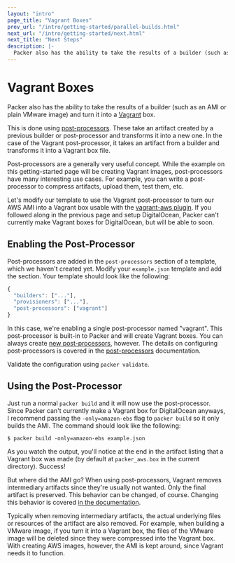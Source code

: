 ```yaml
---
layout: "intro"
page_title: "Vagrant Boxes"
prev_url: "/intro/getting-started/parallel-builds.html"
next_url: "/intro/getting-started/next.html"
next_title: "Next Steps"
description: |-
  Packer also has the ability to take the results of a builder (such as an AMI or plain VMware image) and turn it into a Vagrant box.
---
```


# Vagrant Boxes

Packer also has the ability to take the results of a builder (such as
an AMI or plain VMware image) and turn it into a [Vagrant](http://www.vagrantup.com)
box.

This is done using [post-processors](/docs/templates/post-processors.html).
These take an artifact created by a previous builder or post-processor and
transforms it into a new one. In the case of the Vagrant post-processor, it
takes an artifact from a builder and transforms it into a Vagrant box file.

Post-processors are a generally very useful concept. While the example on
this getting-started page will be creating Vagrant images, post-processors
have many interesting use cases. For example, you can write a post-processor
to compress artifacts, upload them, test them, etc.

Let's modify our template to use the Vagrant post-processor to turn our
AWS AMI into a Vagrant box usable with the [vagrant-aws plugin](https://github.com/mitchellh/vagrant-aws). If you followed along in the previous page and setup DigitalOcean,
Packer can't currently make Vagrant boxes for DigitalOcean, but will be able
to soon.

## Enabling the Post-Processor

Post-processors are added in the `post-processors` section of a template, which
we haven't created yet. Modify your `example.json` template and add the section.
Your template should look like the following:

```javascript
{
  "builders": ["..."],
  "provisioners": ["..."],
  "post-processors": ["vagrant"]
}
```

In this case, we're enabling a single post-processor named "vagrant". This
post-processor is built-in to Packer and will create Vagrant boxes. You
can always create [new post-processors](/docs/extend/post-processor.html), however.
The details on configuring post-processors is covered in the
[post-processors](/docs/templates/post-processors.html) documentation.

Validate the configuration using `packer validate`.

## Using the Post-Processor

Just run a normal `packer build` and it will now use the post-processor.
Since Packer can't currently make a Vagrant box for DigitalOcean anyways,
I recommend passing the `-only=amazon-ebs` flag to `packer build` so it only
builds the AMI. The command should look like the following:

```text
$ packer build -only=amazon-ebs example.json
```

As you watch the output, you'll notice at the end in the artifact listing
that a Vagrant box was made (by default at `packer_aws.box` in the current
directory). Success!

But where did the AMI go? When using post-processors, Vagrant removes
intermediary artifacts since they're usually not wanted. Only the final
artifact is preserved. This behavior can be changed, of course. Changing
this behavior is covered [in the documentation](/docs/templates/post-processors.html).

Typically when removing intermediary artifacts, the actual underlying
files or resources of the artifact are also removed. For example, when
building a VMware image, if you turn it into a Vagrant box, the files of
the VMware image will be deleted since they were compressed into the Vagrant
box. With creating AWS images, however, the AMI is kept around, since Vagrant
needs it to function.
